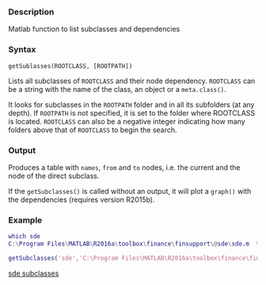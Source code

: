 ### Description
Matlab function to list subclasses and dependencies

### Syntax

`getSublasses(ROOTCLASS, [ROOTPATH])`

Lists all subclasses of `ROOTCLASS` and their node dependency. `ROOTCLASS` can be a string with the name of the class, an
object or a `meta.class()`.

It looks for subclasses in the `ROOTPATH` folder and in all its subfolders (at any depth). If `ROOTPATH` is not specified, it is set to the folder where ROOTCLASS is located. 
`ROOTCLASS` can also be a negative integer indicating how many folders above that of `ROOTCLASS` to begin the search.

### Output

Produces a table with `names`, `from` and `to` nodes, i.e. the current and the node of the direct subclass. 

If the `getSubclasses()` is called without an output, it will plot a `graph()` with the dependencies (requires version R2015b).

### Example
```matlab
which sde
C:\Program Files\MATLAB\R2016a\toolbox\finance\finsupport\@sde\sde.m  % sde constructor

getSubclasses('sde','C:\Program Files\MATLAB\R2016a\toolbox\finance\finsupport\');
```
[sde subclasses](/blob/master/example.png)
